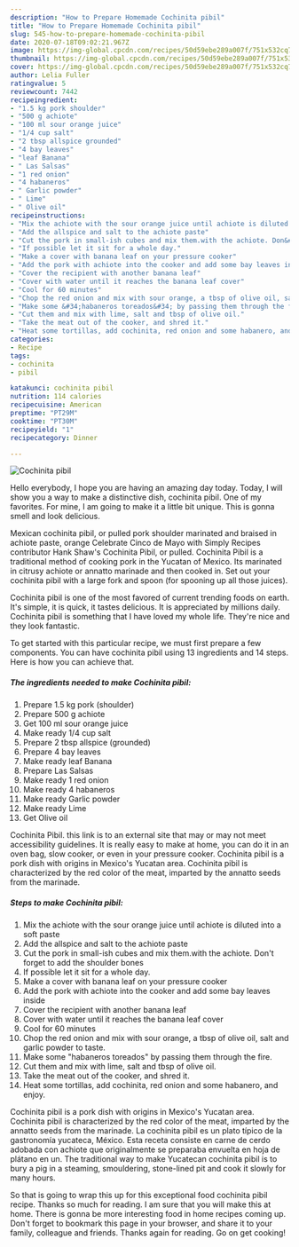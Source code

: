 ```yaml
---
description: "How to Prepare Homemade Cochinita pibil"
title: "How to Prepare Homemade Cochinita pibil"
slug: 545-how-to-prepare-homemade-cochinita-pibil
date: 2020-07-18T09:02:21.967Z
image: https://img-global.cpcdn.com/recipes/50d59ebe289a007f/751x532cq70/cochinita-pibil-recipe-main-photo.jpg
thumbnail: https://img-global.cpcdn.com/recipes/50d59ebe289a007f/751x532cq70/cochinita-pibil-recipe-main-photo.jpg
cover: https://img-global.cpcdn.com/recipes/50d59ebe289a007f/751x532cq70/cochinita-pibil-recipe-main-photo.jpg
author: Lelia Fuller
ratingvalue: 5
reviewcount: 7442
recipeingredient:
- "1.5 kg pork shoulder"
- "500 g achiote"
- "100 ml sour orange juice"
- "1/4 cup salt"
- "2 tbsp allspice grounded"
- "4 bay leaves"
- "leaf Banana"
- " Las Salsas"
- "1 red onion"
- "4 habaneros"
- " Garlic powder"
- " Lime"
- " Olive oil"
recipeinstructions:
- "Mix the achiote with the sour orange juice until achiote is diluted into a soft paste"
- "Add the allspice and salt to the achiote paste"
- "Cut the pork in small-ish cubes and mix them.with the achiote. Don&#39;t forget to add the shoulder bones"
- "If possible let it sit for a whole day."
- "Make a cover with banana leaf on your pressure cooker"
- "Add the pork with achiote into the cooker and add some bay leaves inside"
- "Cover the recipient with another banana leaf"
- "Cover with water until it reaches the banana leaf cover"
- "Cool for 60 minutes"
- "Chop the red onion and mix with sour orange, a tbsp of olive oil, salt and garlic powder to taste."
- "Make some &#34;habaneros toreados&#34; by passing them through the fire."
- "Cut them and mix with lime, salt and tbsp of olive oil."
- "Take the meat out of the cooker, and shred it."
- "Heat some tortillas, add cochinita, red onion and some habanero, and enjoy."
categories:
- Recipe
tags:
- cochinita
- pibil

katakunci: cochinita pibil 
nutrition: 114 calories
recipecuisine: American
preptime: "PT29M"
cooktime: "PT30M"
recipeyield: "1"
recipecategory: Dinner

---
```



![Cochinita pibil](https://img-global.cpcdn.com/recipes/50d59ebe289a007f/751x532cq70/cochinita-pibil-recipe-main-photo.jpg)

Hello everybody, I hope you are having an amazing day today. Today, I will show you a way to make a distinctive dish, cochinita pibil. One of my favorites. For mine, I am going to make it a little bit unique. This is gonna smell and look delicious.

Mexican cochinita pibil, or pulled pork shoulder marinated and braised in achiote paste, orange Celebrate Cinco de Mayo with Simply Recipes contributor Hank Shaw&#39;s Cochinita Pibil, or pulled. Cochinita Pibil is a traditional method of cooking pork in the Yucatan of Mexico. Its marinated in citrusy achiote or annatto marinade and then cooked in. Set out your cochinita pibil with a large fork and spoon (for spooning up all those juices).

Cochinita pibil is one of the most favored of current trending foods on earth. It's simple, it is quick, it tastes delicious. It is appreciated by millions daily. Cochinita pibil is something that I have loved my whole life. They're nice and they look fantastic.


To get started with this particular recipe, we must first prepare a few components. You can have cochinita pibil using 13 ingredients and 14 steps. Here is how you can achieve that.

<!--inarticleads1-->

##### The ingredients needed to make Cochinita pibil:

1. Prepare 1.5 kg pork (shoulder)
1. Prepare 500 g achiote
1. Get 100 ml sour orange juice
1. Make ready 1/4 cup salt
1. Prepare 2 tbsp allspice (grounded)
1. Prepare 4 bay leaves
1. Make ready leaf Banana
1. Prepare  Las Salsas
1. Make ready 1 red onion
1. Make ready 4 habaneros
1. Make ready  Garlic powder
1. Make ready  Lime
1. Get  Olive oil


Cochinita Pibil. this link is to an external site that may or may not meet accessibility guidelines. It is really easy to make at home, you can do it in an oven bag, slow cooker, or even in your pressure cooker. Cochinita pibil is a pork dish with origins in Mexico&#39;s Yucatan area. Cochinita pibil is characterized by the red color of the meat, imparted by the annatto seeds from the marinade. 

<!--inarticleads2-->

##### Steps to make Cochinita pibil:

1. Mix the achiote with the sour orange juice until achiote is diluted into a soft paste
1. Add the allspice and salt to the achiote paste
1. Cut the pork in small-ish cubes and mix them.with the achiote. Don&#39;t forget to add the shoulder bones
1. If possible let it sit for a whole day.
1. Make a cover with banana leaf on your pressure cooker
1. Add the pork with achiote into the cooker and add some bay leaves inside
1. Cover the recipient with another banana leaf
1. Cover with water until it reaches the banana leaf cover
1. Cool for 60 minutes
1. Chop the red onion and mix with sour orange, a tbsp of olive oil, salt and garlic powder to taste.
1. Make some &#34;habaneros toreados&#34; by passing them through the fire.
1. Cut them and mix with lime, salt and tbsp of olive oil.
1. Take the meat out of the cooker, and shred it.
1. Heat some tortillas, add cochinita, red onion and some habanero, and enjoy.


Cochinita pibil is a pork dish with origins in Mexico&#39;s Yucatan area. Cochinita pibil is characterized by the red color of the meat, imparted by the annatto seeds from the marinade. La cochinita pibil es un plato típico de la gastronomía yucateca, México. Esta receta consiste en carne de cerdo adobada con achiote que originalmente se preparaba envuelta en hoja de plátano en un. The traditional way to make Yucatecan cochinita pibil is to bury a pig in a steaming, smouldering, stone-lined pit and cook it slowly for many hours. 

So that is going to wrap this up for this exceptional food cochinita pibil recipe. Thanks so much for reading. I am sure that you will make this at home. There is gonna be more interesting food in home recipes coming up. Don't forget to bookmark this page in your browser, and share it to your family, colleague and friends. Thanks again for reading. Go on get cooking!
